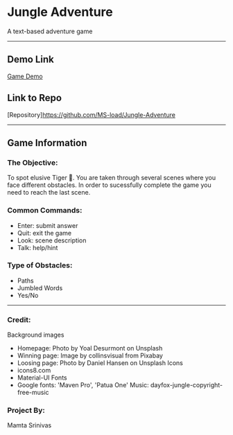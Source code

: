 # Jungle Adventure
A text-based adventure game

***

## Demo Link
[Game Demo](https://ms-load.github.io/Jungle-Adventure/)

## Link to Repo
[Repository]https://github.com/MS-load/Jungle-Adventure

***

## Game Information
### The Objective: 
To spot elusive Tiger :tiger:.
You are taken through several scenes where you face different obstacles.
In order to sucessfully complete the game you need to reach the last scene. 

### Common Commands:
* Enter: submit answer
* Quit: exit the game
* Look: scene description
* Talk: help/hint 

### Type of Obstacles:
* Paths
* Jumbled Words
* Yes/No

***

### Credit:
Background images
* Homepage: Photo by Yoal Desurmont on Unsplash
* Winning page: Image by collinsvisual from Pixabay
* Loosing page: Photo by Daniel Hansen on Unsplash
Icons
* icons8.com
* Material-UI
Fonts
* Google fonts: 'Maven Pro', 'Patua One'
Music: dayfox-jungle-copyright-free-music

### Project By:
Mamta Srinivas
